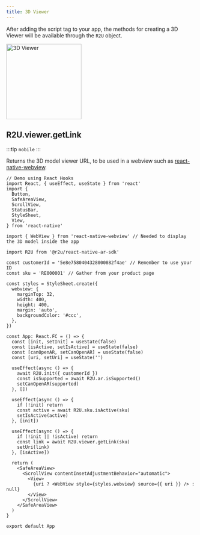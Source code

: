 ```yaml
---
title: 3D Viewer
---
```


After adding the script tag to your app, the methods for creating a 3D Viewer will be available through the `R2U` object.

<p float="left">
  <img src="https://storage.googleapis.com/r2u-sdk-bucket/documentation/react-native-viewer.png" title="3D Viewer" width="200"/>
</p>

## R2U.viewer.getLink

:::tip `mobile`
:::

Returns the 3D model viewer URL, to be used in a webview such as [react-native-webview](https://github.com/react-native-webview/react-native-webview).

```tsx
// Demo using React Hooks
import React, { useEffect, useState } from 'react'
import {
  Button,
  SafeAreaView,
  ScrollView,
  StatusBar,
  StyleSheet,
  View,
} from 'react-native'

import { WebView } from 'react-native-webview' // Needed to display the 3D model inside the app

import R2U from '@r2u/react-native-ar-sdk'

const customerId = '5e8e7580404328000882f4ae' // Remember to use your ID
const sku = 'RE000001' // Gather from your product page

const styles = StyleSheet.create({
  webview: {
    marginTop: 32,
    width: 400,
    height: 400,
    margin: 'auto',
    backgroundColor: '#ccc',
  },
})

const App: React.FC = () => {
  const [init, setInit] = useState(false)
  const [isActive, setIsActive] = useState(false)
  const [canOpenAR, setCanOpenAR] = useState(false)
  const [uri, setUri] = useState('')

  useEffect(async () => {
    await R2U.init({ customerId })
    const isSupported = await R2U.ar.isSupported()
    setCanOpenAR(supported)
  }, [])

  useEffect(async () => {
    if (!init) return
    const active = await R2U.sku.isActive(sku)
    setIsActive(active)
  }, [init])

  useEffect(async () => {
    if (!init || !isActive) return
    const link = await R2U.viewer.getLink(sku)
    setUri(link)
  }, [isActive])

  return (
    <SafeAreaView>
      <ScrollView contentInsetAdjustmentBehavior="automatic">
        <View>
          {uri ? <WebView style={styles.webview} source={{ uri }} /> : null}
        </View>
      </ScrollView>
    </SafeAreaView>
  )
}

export default App
```
